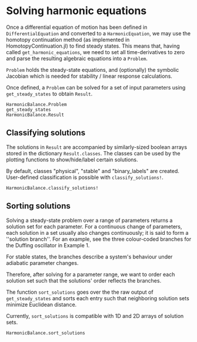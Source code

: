 # Solving harmonic equations

Once a differential equation of motion has been defined in `DifferentialEquation` and converted to a `HarmonicEquation`, we may use the homotopy continuation method (as implemented in HomotopyContinuation.jl) to find steady states. This means that,
having called `get_harmonic_equations`, we need to set all time-derivatives to zero and parse the resulting algebraic equations into a `Problem`.

`Problem` holds the steady-state equations, and (optionally) the symbolic Jacobian which is needed for stability / linear response calculations. 

Once defined, a `Problem` can be solved for a set of input parameters using `get_steady_states` to obtain `Result`.

```@docs; canonical=false
HarmonicBalance.Problem
get_steady_states
HarmonicBalance.Result
```


## Classifying solutions
The solutions in `Result` are accompanied by similarly-sized boolean arrays stored in the dictionary `Result.classes`. The classes can be used by the plotting functions to show/hide/label certain solutions.

By default, classes "physical", "stable" and "binary\_labels" are created. User-defined classification is possible with `classify_solutions!`.

```@docs
HarmonicBalance.classify_solutions!
```

## Sorting solutions
Solving a steady-state problem over a range of parameters returns a solution set for each parameter. For a continuous change of parameters, each solution in a set usually also changes continuously; it is said
to form a ''solution branch''. For an example, see the three colour-coded branches for the Duffing oscillator in Example 1.

For stable states, the branches describe a system's behaviour under adiabatic parameter changes. 

Therefore, after solving for a parameter range, we want to order each solution set such that the solutions' order reflects the branches.

The function `sort_solutions` goes over the the raw output of `get_steady_states` and sorts each entry such that neighboring solution sets minimize Euclidean distance.

Currently, `sort_solutions` is compatible with 1D and 2D arrays of solution sets.

```@docs
HarmonicBalance.sort_solutions
```